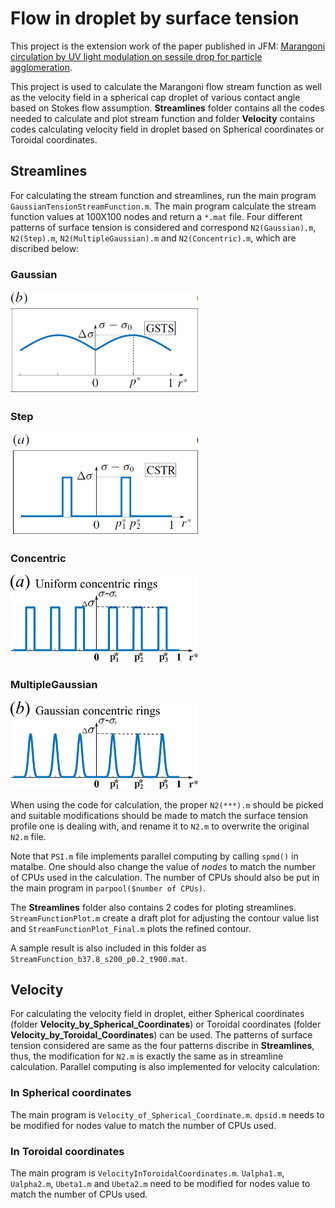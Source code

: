 # Flow in droplet by surface tension
This project is the extension work of the paper published in JFM: [Marangoni circulation by UV light modulation on sessile drop for particle agglomeration](https://doi.org/10.1017/jfm.2019.373).

This project is used to calculate the Marangoni flow stream function as well as the velocity field in a spherical cap droplet of various contact angle based on Stokes flow assumption. **Streamlines** folder contains all the codes needed to calculate and plot stream function and folder **Velocity** contains codes calculating velocity field in droplet based on Spherical coordinates or Toroidal coordinates.

## Streamlines
For calculating the stream function and streamlines, run the main program ```GaussianTensionStreamFunction.m```. The main program calculate the stream function values at 100X100 nodes and return a ```*.mat``` file. Four different patterns of surface tension is considered and correspond ```N2(Gaussian).m```, ```N2(Step).m```, ```N2(MultipleGaussian).m``` and ```N2(Concentric).m```, which are discribed below:

### Gaussian
<img src="Doc/Gaussian.png" width="300">

### Step
<img src="Doc/Step.png" width="300">

### Concentric
<img src="Doc/Concentric.png" width="300">

### MultipleGaussian
<img src="Doc/MultipleGaussian.png" width="300">

When using the code for calculation, the proper ```N2(***).m``` should be picked and suitable modifications should be made to match the surface tension profile one is dealing with, and rename it to ```N2.m``` to overwrite the original ```N2.m``` file.

Note that ```PSI.m``` file implements parallel computing by calling ```spmd()``` in matalbe. One should also change the value of *nodes* to match the number of CPUs used in the calculation. The number of CPUs should also be put in the main program in ```parpool($number of CPUs)```.

The **Streamlines** folder also contains 2 codes for ploting streamlines. ```StreamFunctionPlot.m``` create a draft plot for adjusting the contour value list and ```StreamFunctionPlot_Final.m``` plots the refined contour.

A sample result is also included in this folder as ```StreamFunction_b37.8_s200_p0.2_t900.mat```.

## Velocity
For calculating the velocity field in droplet, either Spherical coordinates (folder **Velocity_by_Spherical_Coordinates**) or Toroidal coordinates (folder **Velocity_by_Toroidal_Coordinates**) can be used. The patterns of surface tension considered are same as the four patterns discribe in **Streamlines**, thus, the modification for ```N2.m``` is exactly the same as in streamline calculation. Parallel computing is also implemented for velocity calculation:

### In Spherical coordinates
The main program is ```Velocity_of_Spherical_Coordinate.m```. ```dpsid.m``` needs to be modified for nodes value to match the number of CPUs used.
### In Toroidal coordinates
The main program is ```VelocityInToroidalCoordinates.m```. ```Ualpha1.m```, ```Ualpha2.m```, ```Ubeta1.m``` and ```Ubeta2.m``` need to be modified for nodes value to match the number of CPUs used.
